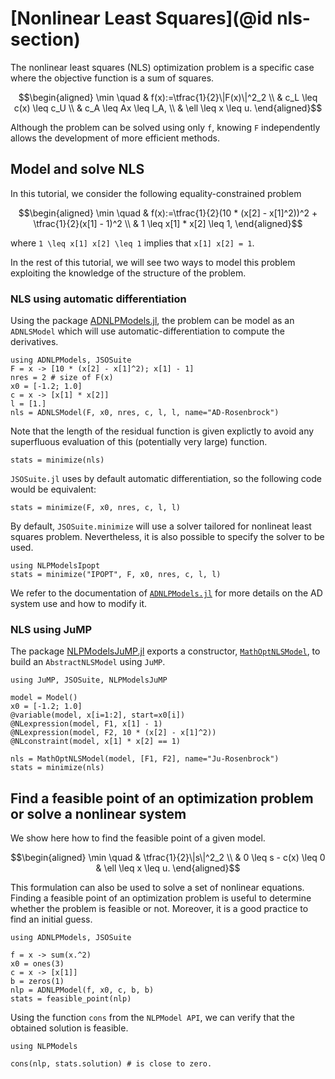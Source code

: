 # [Nonlinear Least Squares](@id nls-section)

The nonlinear least squares (NLS) optimization problem is a specific case where the objective function is a sum of squares.

```math
\begin{aligned}
\min \quad & f(x):=\tfrac{1}{2}\|F(x)\|^2_2 \\
& c_L \leq c(x) \leq c_U \\
& c_A \leq Ax \leq l_A, \\
& \ell \leq x \leq u.
\end{aligned}
```

Although the problem can be solved using only  ``f``, knowing  ``F`` independently allows the development of more efficient methods.

## Model and solve NLS

In this tutorial, we consider the following equality-constrained problem

```math
\begin{aligned}
\min \quad & f(x):=\tfrac{1}{2}(10 * (x[2] - x[1]^2))^2 + \tfrac{1}{2}(x[1] - 1)^2 \\
& 1 \leq x[1] * x[2] \leq 1,
\end{aligned}
```

where ``1 \leq x[1] x[2] \leq 1`` implies that ``x[1] x[2] = 1``.

In the rest of this tutorial, we will see two ways to model this problem exploiting the knowledge of the structure of the problem.

### NLS using automatic differentiation

Using the package [ADNLPModels.jl](https://github.com/JuliaSmoothOptimizers/ADNLPModels.jl), the problem can be model as an `ADNLSModel` which will use automatic-differentiation to compute the derivatives.

```@example ex1
using ADNLPModels, JSOSuite
F = x -> [10 * (x[2] - x[1]^2); x[1] - 1]
nres = 2 # size of F(x)
x0 = [-1.2; 1.0]
c = x -> [x[1] * x[2]]
l = [1.]
nls = ADNLSModel(F, x0, nres, c, l, l, name="AD-Rosenbrock")
```

Note that the length of the residual function is given explictly to avoid any superfluous evaluation of this (potentially very large) function.

```@example ex1
stats = minimize(nls)
```

`JSOSuite.jl` uses by default automatic differentiation, so the following code would be equivalent:

```@example ex1
stats = minimize(F, x0, nres, c, l, l)
```

By default, `JSOSuite.minimize` will use a solver tailored for nonlineat least squares problem.
Nevertheless, it is also possible to specify the solver to be used.

```@example ex1
using NLPModelsIpopt
stats = minimize("IPOPT", F, x0, nres, c, l, l)
```

We refer to the documentation of [`ADNLPModels.jl`](https://jso.dev/ADNLPModels.jl/dev/backend/) for more details on the AD system use and how to modify it.

### NLS using JuMP

The package [NLPModelsJuMP.jl](https://github.com/JuliaSmoothOptimizers/NLPModelsJuMP.jl) exports a constructor, [`MathOptNLSModel`](https://jso.dev/NLPModelsJuMP.jl/dev/tutorial/#NLPModelsJuMP.MathOptNLSModel), to build an `AbstractNLSModel` using `JuMP`.

```@example
using JuMP, JSOSuite, NLPModelsJuMP

model = Model()
x0 = [-1.2; 1.0]
@variable(model, x[i=1:2], start=x0[i])
@NLexpression(model, F1, x[1] - 1)
@NLexpression(model, F2, 10 * (x[2] - x[1]^2))
@NLconstraint(model, x[1] * x[2] == 1)

nls = MathOptNLSModel(model, [F1, F2], name="Ju-Rosenbrock")
stats = minimize(nls)
```

## Find a feasible point of an optimization problem or solve a nonlinear system

We show here how to find the feasible point of a given model.

```math
\begin{aligned}
\min \quad & \tfrac{1}{2}\|s\|^2_2 \\
& 0 \leq s - c(x) \leq 0
& \ell \leq x \leq u.
\end{aligned}
```

This formulation can also be used to solve a set of nonlinear equations.
Finding a feasible point of an optimization problem is useful to determine whether the problem is feasible or not.
Moreover, it is a good practice to find an initial guess.

```@example feas
using ADNLPModels, JSOSuite

f = x -> sum(x.^2)
x0 = ones(3)
c = x -> [x[1]]
b = zeros(1)
nlp = ADNLPModel(f, x0, c, b, b)
stats = feasible_point(nlp)
```

Using the function `cons` from the `NLPModel API`, we can verify that the obtained solution is feasible.

```@example feas
using NLPModels

cons(nlp, stats.solution) # is close to zero.
```
